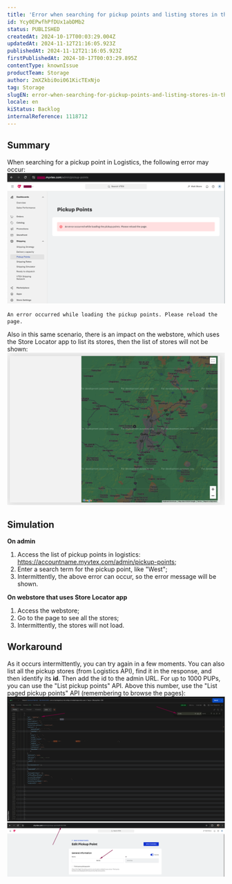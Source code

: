 ```yaml
---
title: 'Error when searching for pickup points and listing stores in the store locator'
id: Ycy0EPwfhPfDUx1abDMb2
status: PUBLISHED
createdAt: 2024-10-17T00:03:29.004Z
updatedAt: 2024-11-12T21:16:05.923Z
publishedAt: 2024-11-12T21:16:05.923Z
firstPublishedAt: 2024-10-17T00:03:29.895Z
contentType: knownIssue
productTeam: Storage
author: 2mXZkbi0oi061KicTExNjo
tag: Storage
slugEN: error-when-searching-for-pickup-points-and-listing-stores-in-the-store-locator
locale: en
kiStatus: Backlog
internalReference: 1118712
---
```


## Summary


When searching for a pickup point in Logistics, the following error may occur:
 ![](https://raw.githubusercontent.com/vtexdocs/known-issues/refs/heads/main/docs/en/known-issues/Storage/error-when-searching-for-pickup-points-and-listing-stores-in-the-store-locator_1.png)

    An error occurred while loading the pickup points. Please reload the page.


Also in this same scenario, there is an impact on the webstore, which uses the Store Locator app to list its stores, then the list of stores will not be shown:
 ![](https://raw.githubusercontent.com/vtexdocs/known-issues/refs/heads/main/docs/en/known-issues/Storage/error-when-searching-for-pickup-points-and-listing-stores-in-the-store-locator_2.png)


##

## Simulation


**On admin**

1. Access the list of pickup points in logistics: https://accountname.myvtex.com/admin/pickup-points;
2. Enter a search term for the pickup point, like "West";
3. Intermittently, the above error can occur, so the error message will be shown.

**On webstore that uses Store Locator app**

1. Access the webstore;
2. Go to the page to see all the stores;
3. Intermittently, the stores will not load.


##

## Workaround


As it occurs intermittently, you can try again in a few moments.
You can also list all the pickup stores (from Logistics API), find it in the response, and then identify its **id**. Then add the id to the admin URL. For up to 1000 PUPs, you can use the "List pickup points" API. Above this number, use the "List paged pickup points" API (remembering to browse the pages):
 ![](https://raw.githubusercontent.com/vtexdocs/known-issues/refs/heads/main/docs/en/known-issues/Storage/error-when-searching-for-pickup-points-and-listing-stores-in-the-store-locator_3.png)
 ![](https://raw.githubusercontent.com/vtexdocs/known-issues/refs/heads/main/docs/en/known-issues/Storage/error-when-searching-for-pickup-points-and-listing-stores-in-the-store-locator_4.png)




